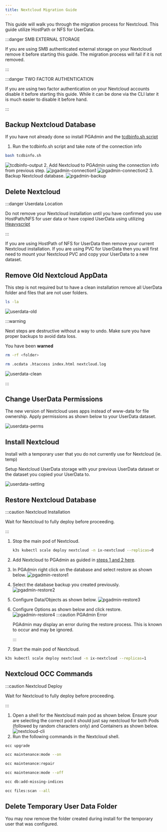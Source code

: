 ```yaml
---
title: Nextcloud Migration Guide
---
```


This guide will walk you through the migration process for Nextcloud. This guide utilize HostPath or NFS for UserData.

:::danger SMB EXTERNAL STORAGE

If you are using SMB authenticated external storage on your Nextcloud remove it before starting this guide. The migration process will fail if it is not removed.

:::

:::danger TWO FACTOR AUTHENTICATION

If you are using two factor authentication on your Nextcloud accounts disable it before starting this guide. While it can be done via the CLI later it is much easier to disable it before hand.

:::

## Backup Nextcloud Database

If you have not already done so install PGAdmin and the [tcdbinfo.sh script](https://truecharts.org/manual/SCALE/guides/sql-export#how-to-list-database-login-info-for-truecharts-apps)

1. Run the tcdbinfo.sh script and take note of the connection info

```bash
bash tcdbinfo.sh
```

![tcdbinfo-output](./img/tcdbinfo-output.png) 2. Add Nextcloud to PGAdmin using the connection info from previous step.
![pgadmin-connection1](./img/pgadmin-connection1.png)
![pgadmin-connection2](./img/pgadmin-connection2.png) 3. Backup Nextcloud database.
![pgadmin-backup](./img/pgadmin-backup.png)

## Delete Nextcloud

:::danger Userdata Location

Do not remove your Nextcloud installation until you have confirmed you use HostPath/NFS for user data or have copied UserData using utilizing [Heavyscript](https://github.com/Heavybullets8/heavy_script)

:::

If you are using HostPath of NFS for UserData then remove your current Nextcloud installation. If you are using PVC for UserData then you will first need to mount your Nextcloud PVC and copy your UserData to a new dataset.

## Remove Old Nextcloud AppData

This step is not required but to have a clean installation remove all UserData folder and files that are not user folders.

```bash
ls -la
```

![userdata-old](./img/userdata-old.png)

:::warning

Next steps are destructive without a way to undo.
Make sure you have proper backups to avoid data loss.

You have been **warned**

```bash
rm -rf <folder>
```

```bash
rm .ocdata .htaccess index.html nextcloud.log
```

![userdata-clean](./img/userdata-clean.png)

:::

## Change UserData Permissions

The new version of Nextcloud uses apps instead of www-data for file ownership. Apply permissions as shown below to your UserData dataset.

![userdata-perms](./img/userdata-perms.png)

## Install Nextcloud

Install with a temporary user that you do not currently use for Nextcloud (ie. temp)

Setup Nextcloud UserData storage with your previous UserData dataset or the dataset you copied your UserData to.

![userdata-setting](./img/userdata-setting.png)

## Restore Nextcloud Database

:::caution Nextcloud Installation

Wait for Nextcloud to fully deploy before proceeding.

:::

1. Stop the main pod of Nextcloud.

   ```bash
   k3s kubectl scale deploy nextcloud -n ix-nextcloud --replicas=0
   ```

2. Add Nextcloud to PGAdmin as guided in [steps 1 and 2 here](#backup-nextcloud-database).
3. In PGAdmin right click on the database and select restore as shown below.
   ![pgadmin-restore1](./img/pgadmin-restore1.png)
4. Select the database backup you created previously.
   ![pgadmin-restore2](./img/pgadmin-restore2.png)
5. Configure Data/Objects as shown below.
   ![pgadmin-restore3](./img/pgadmin-restore3.png)
6. Configure Options as shown below and click restore.
   ![pgadmin-restore4](./img/pgadmin-restore4.png)
   :::caution PGAdmin Error

   PGAdmin may display an error during the restore process. This is known to occur and may be ignored.

   :::

7. Start the main pod of Nextcloud.

```bash
k3s kubectl scale deploy nextcloud -n ix-nextcloud --replicas=1
```

## Nextcloud OCC Commands

:::caution Nextcloud Deploy

Wait for Nextcloud to fully deploy before proceeding.

:::

1. Open a shell for the Nextcloud main pod as shown below. Ensure your are selecting the correct pod it should just say nextcloud for both Pods (followed by random characters only) and Containers as shown below.
   ![nextcloud-cli](./img/nextcloud-cli.png)
2. Run the following commands in the Nextcloud shell.

```bash
occ upgrade
```

```bash
occ maintenance:mode --on
```

```bash
occ maintenance:repair
```

```bash
occ maintenance:mode --off
```

```bash
occ db:add-missing-indices
```

```bash
occ files:scan --all
```

## Delete Temporary User Data Folder

You may now remove the folder created during install for the temporary user that was configured.
